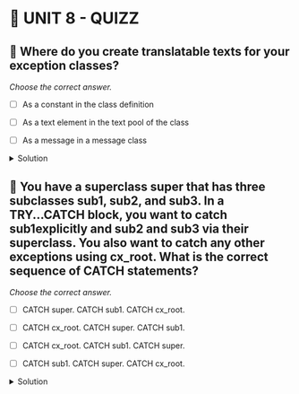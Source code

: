 # 🌸 UNIT 8 - QUIZZ

## 💮 Where do you create translatable texts for your exception classes?

_Choose the correct answer._

- [ ] As a constant in the class definition

- [ ] As a text element in the text pool of the class

- [ ] As a message in a message class

<details>
  <summary>Solution</summary>

- [ ] As a constant in the class definition

- [ ] As a text element in the text pool of the class

- [x] As a message in a message class

</details>

## 💮 You have a superclass super that has three subclasses sub1, sub2, and sub3. In a TRY...CATCH block, you want to catch sub1explicitly and sub2 and sub3 via their superclass. You also want to catch any other exceptions using cx_root. What is the correct sequence of CATCH statements?

_Choose the correct answer._

- [ ] CATCH super. CATCH sub1. CATCH cx_root.

- [ ] CATCH cx_root. CATCH super. CATCH sub1.

- [ ] CATCH cx_root. CATCH sub1. CATCH super.

- [ ] CATCH sub1. CATCH super. CATCH cx_root.

<details>
  <summary>Solution</summary>

- [ ] CATCH super. CATCH sub1. CATCH cx_root.

- [ ] CATCH cx_root. CATCH super. CATCH sub1.

- [ ] CATCH cx_root. CATCH sub1. CATCH super.

- [x] CATCH sub1. CATCH super. CATCH cx_root.

</details>
